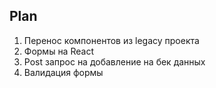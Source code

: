 ## Plan

1. Перенос компонентов из legacy проекта
2. Формы на React
3. Post запрос на добавление на бек данных
4. Валидация формы














